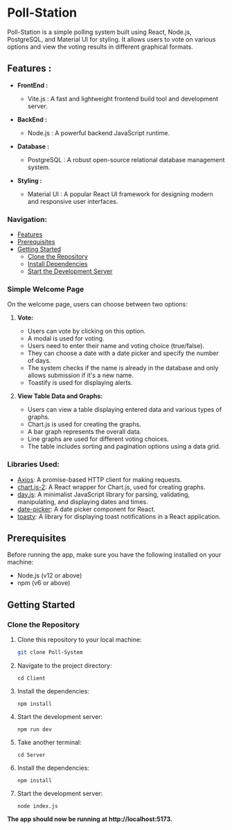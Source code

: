 # Poll-Station

Poll-Station is a simple polling system built using React, Node.js, PostgreSQL, and Material UI for styling. It allows users to vote on various options and view the voting results in different graphical formats.

## Features :
- **FrontEnd :**
  - Vite.js : A fast and lightweight frontend build tool and development server.
  
- **BackEnd :**
  -  Node.js : A powerful backend JavaScript runtime.
  
- **Database :**
  - PostgreSQL :  A robust open-source relational database management system.
  
- **Styling :**
  -  Material UI : A popular React UI framework for designing modern and responsive user interfaces.

### Navigation:

- [Features](#features)
- [Prerequisites](#prerequisites)
- [Getting Started](#getting-started)
  - [Clone the Repository](#clone-the-repository)
  - [Install Dependencies](#install-dependencies)
  - [Start the Development Server](#start-the-development-server)

### Simple Welcome Page

On the welcome page, users can choose between two options:

1. **Vote:**
   - Users can vote by clicking on this option.
   - A modal is used for voting.
   - Users need to enter their name and voting choice (true/false).
   - They can choose a date with a date picker and specify the number of days.
   - The system checks if the name is already in the database and only allows submission if it's a new name.
   - Toastify is used for displaying alerts.

2. **View Table Data and Graphs:**
   - Users can view a table displaying entered data and various types of graphs.
   - Chart.js is used for creating the graphs.
   - A bar graph represents the overall data.
   - Line graphs are used for different voting choices.
   - The table includes sorting and pagination options using a data grid.

### Libraries Used:
- [Axios](https://github.com/axios/axios): A promise-based HTTP client for making requests.
- [chart.js-2]([https://github.com/reactchartjs/react-chartjs-2]): A React wrapper for Chart.js, used for creating graphs.
- [day.js](https://github.com/iamkun/dayjs): A minimalist JavaScript library for parsing, validating, manipulating, and displaying dates and times.
- [date-picker](https://github.com/airbnb/react-dates): A date picker component for React.
- [toasty](https://github.com/apvarun/toasty): A library for displaying toast notifications in a React application.

## Prerequisites

Before running the app, make sure you have the following installed on your machine:

- Node.js (v12 or above)
- npm (v6 or above)

## Getting Started

### Clone the Repository

1. Clone this repository to your local machine:

   ```bash
   git clone Poll-System


3. Navigate to the project directory:

       cd Client


3. Install the dependencies:

       npm install

4. Start the development server:

       npm run dev

5. Take another terminal:

       cd Server

6. Install the dependencies:

       npm install

7. Start the development server:

       node index.js

**The app should now be running at http://localhost:5173.**
